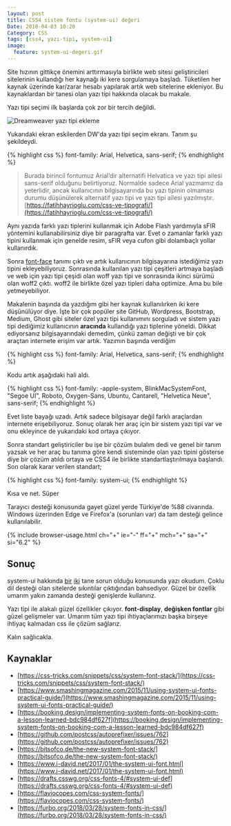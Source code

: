 ```yaml
---
layout: post
title: CSS4 sistem fontu (system-ui) değeri
Date: 2018-04-03 10:20
Category: CSS
tags: [css4, yazı-tipi, system-ui]
image:
  feature: system-ui-degeri.gif
---
```


Site hızının gittikçe önemini arttırmasıyla birlikte web sitesi geliştiricileri sitelerinin kullandığı her kaynağı iki kere sorgulamaya başladı. Tüketilen her kaynak üzerinde kar/zarar hesabı yapılarak artık web sitelerine ekleniyor. Bu kaynaklardan bir tanesi olan yazı tipi hakkında olacak bu makale.

Yazı tipi seçimi ilk başlarda çok zor bir tercih değildi. 

![Dreamweaver yazı tipi ekleme](https://fatihhayrioglu.com/images/dw_format_text-min.jpg)

Yukarıdaki ekran eskilerden DW'da yazı tipi seçim ekranı. Tanım şu şekildeydi.

{% highlight css %}
font-family: Arial, Helvetica, sans-serif;
{% endhighlight %}

> Burada birincil fontumuz Arial’dir alternatifi Helvatica ve yazı tipi ailesi sans-serif olduğunu belirtiyoruz. Normalde sadece Arial yazmamız da yeterlidir, ancak kullanıcının bilgisayarında bu yazı tipinin olmaması durumu düşünülerek alternatif yazı tipi ve yazı tipi ailesi yazılmıştır. [https://fatihhayrioglu.com/css-ve-tipografi/](https://fatihhayrioglu.com/css-ve-tipografi/)

Aynı yazıda farklı yazı tiplerini kullanmak için Adobe Flash yardımıyla sFIR yöntemini kullanabilirsiniz diye bir paragrafta var. Evet o zamanlar farklı yazı tipini kullanmak için genelde resim, sFIR veya cufon gibi dolambaçlı yollar kullanırdık.

Sonra [font-face](https://fatihhayrioglu.com/woff2-ve-font-face-tanimini-iki-satira-indirmek/) tanımı çıktı ve artık kullanıcının bilgisayarına istediğimiz yazı tipini ekleyebiliyoruz. Sonrasında kullanılan yazı tipi çeşitleri artmaya başladı ve web için yazı tipi çeşidi olan woff yazı tipi ve sonrasında ikinci sürümü olan woff2 çıktı. woff2 ile birlikte özel yazı tipleri daha optimize. Ama bu bile yetmeyebiliyor.

Makalenin başında da yazdığım gibi her kaynak kullanılırken iki kere düşünülüyor diye. İşte bir çok popüler site GitHub, Wordpress, Bootstrap, Medium, Ghost gibi siteler özel yazı tipi kullanımını sorguladı ve sistem yazı tipi dediğimiz kullanıcının **aracında** kullandığı yazı tiplerine yöneldi. Dikkat ediyorsanız bilgisayarındaki demedim, çünkü zaman değişti ve bir çok araçtan internete erişim var artık. Yazımın başında verdiğim 

{% highlight css %}
font-family: Arial, Helvetica, sans-serif;
{% endhighlight %}

Kodu artık aşağıdaki hali aldı.

{% highlight css %}
font-family: -apple-system,
BlinkMacSystemFont,
"Segoe UI",
Roboto,
Oxygen-Sans,
Ubuntu,
Cantarell,
"Helvetica Neue",
sans-serif;
{% endhighlight %}

Evet liste bayağı uzadı. Artık sadece bilgisayar değil farklı araçlardan internete erişebiliyoruz. Sonuç olarak her araç için bir sistem yazı tipi var ve onu ekleyince de yukarıdaki kod ortaya çıkıyor.

Sonra standart geliştiriciler bu işe bir çözüm bulalım dedi ve genel bir tanım yazsak ve her araç bu tanıma göre kendi sisteminde olan yazı tipini gösterse diye bir çözüm atıldı ortaya ve CSS4 ile birlikte standartlaştırılmaya başlandı. Son olarak karar verilen standart;

{% highlight css %}
font-family: system-ui;
{% endhighlight %}

Kısa ve net. Süper

Tarayıcı desteği konusunda gayet güzel yerde Türkiye'de %88 civarında. Windows üzerinden Edge ve Firefox'a (sorunları var) da tam desteği gelince kullanılabilir.

{% include browser-usage.html ch="+" ie="-" ff="+" mch="+" sa="+" si="6.2" %}

## Sonuç 

system-ui hakkında [bir](https://infinnie.github.io/blog/2017/systemui.html) [iki](https://github.com/twbs/bootstrap/pull/22377) tane sorun olduğu konusunda yazı okudum. Çoklu dil desteği olan sitelerde sıkıntılar çıktığından bahsediyor. Güzel bir özellik umarım yakın zamanda desteği genişlerde kullanırız.

Yazı tipi ile alakalı güzel özellikler çıkıyor. **font-display**, **değişken fontlar** gibi güzel gelişmeler var. Umarım tüm yazı tipi ihtiyaçlarımızı  başka birşeye ihtiyaç kalmadan css ile çözüm sağlarız.

Kalın sağlıcakla.

## Kaynaklar

 - [https://css-tricks.com/snippets/css/system-font-stack/](https://css-tricks.com/snippets/css/system-font-stack/)
 - [https://www.smashingmagazine.com/2015/11/using-system-ui-fonts-practical-guide/](https://www.smashingmagazine.com/2015/11/using-system-ui-fonts-practical-guide/)
 - [https://booking.design/implementing-system-fonts-on-booking-com-a-lesson-learned-bdc984df627f](https://booking.design/implementing-system-fonts-on-booking-com-a-lesson-learned-bdc984df627f)
 - [https://github.com/postcss/autoprefixer/issues/762](https://github.com/postcss/autoprefixer/issues/762)
 - [https://bitsofco.de/the-new-system-font-stack/](https://bitsofco.de/the-new-system-font-stack/)
 - [https://www.j-david.net/2017/01/the-system-ui-font.html](https://www.j-david.net/2017/01/the-system-ui-font.html)
 - [https://drafts.csswg.org/css-fonts-4/#system-ui-def](https://drafts.csswg.org/css-fonts-4/#system-ui-def)
 - [https://flaviocopes.com/css-system-fonts/](https://flaviocopes.com/css-system-fonts/)
 - [https://furbo.org/2018/03/28/system-fonts-in-css/](https://furbo.org/2018/03/28/system-fonts-in-css/)

